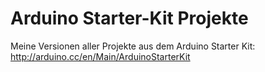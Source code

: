 # Arduino Starter-Kit Projekte
Meine Versionen aller Projekte aus dem Arduino Starter Kit: http://arduino.cc/en/Main/ArduinoStarterKit

